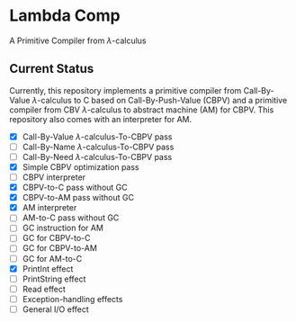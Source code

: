# Lambda Comp

A Primitive Compiler from $\lambda$-calculus

## Current Status
Currently, this repository implements a primitive compiler from Call-By-Value $\lambda$-calculus to C based on Call-By-Push-Value (CBPV) and
a primitive compiler from CBV $\lambda$-calculus to abstract machine (AM) for CBPV. This repository also comes with an interpreter for AM.

- [x] Call-By-Value $\lambda$-calculus-To-CBPV pass
- [ ] Call-By-Name $\lambda$-calculus-To-CBPV pass
- [ ] Call-By-Need $\lambda$-calculus-To-CBPV pass
- [x] Simple CBPV optimization pass
- [ ] CBPV interpreter
- [x] CBPV-to-C pass without GC
- [x] CBPV-to-AM pass without GC
- [x] AM interpreter
- [ ] AM-to-C pass without GC
- [ ] GC instruction for AM
- [ ] GC for CBPV-to-C
- [ ] GC for CBPV-to-AM
- [ ] GC for AM-to-C
- [x] PrintInt effect
- [ ] PrintString effect
- [ ] Read effect
- [ ] Exception-handling effects
- [ ] General I/O effect
